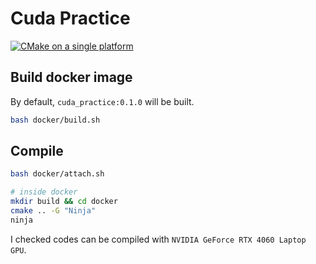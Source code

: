 # Cuda Practice

[![CMake on a single platform](https://github.com/tsumli/cuda_practice/actions/workflows/ci_test.yml/badge.svg?branch=main)](https://github.com/tsumli/cuda_practice/actions/workflows/ci_test.yml)

## Build docker image

By default, `cuda_practice:0.1.0` will be built.

```bash
bash docker/build.sh
```

## Compile

```bash
bash docker/attach.sh

# inside docker
mkdir build && cd docker
cmake .. -G "Ninja"
ninja
```

I checked codes can be compiled with `NVIDIA GeForce RTX 4060 Laptop GPU`.
